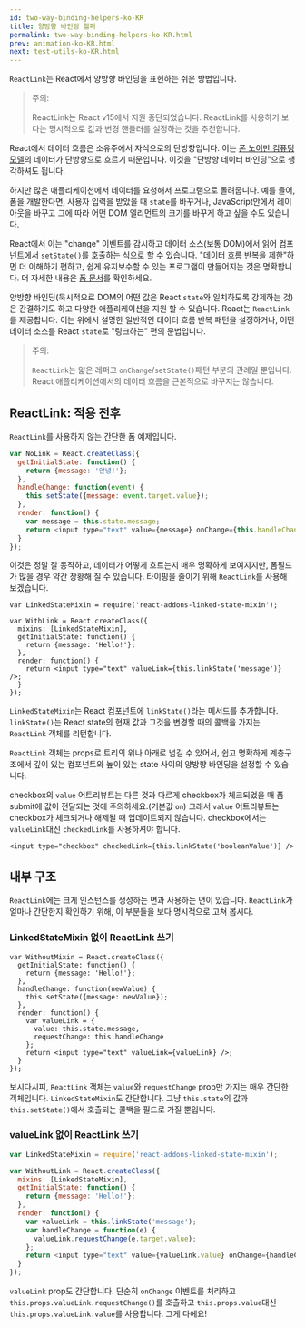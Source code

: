 ```yaml
---
id: two-way-binding-helpers-ko-KR
title: 양방향 바인딩 핼퍼
permalink: two-way-binding-helpers-ko-KR.html
prev: animation-ko-KR.html
next: test-utils-ko-KR.html
---
```


`ReactLink`는 React에서 양방향 바인딩을 표현하는 쉬운 방법입니다.

> 주의:
>
> ReactLink는 React v15에서 지원 중단되었습니다. ReactLink를 사용하기 보다는 명시적으로 값과 변경 핸들러를 설정하는 것을 추천합니다.

React에서 데이터 흐름은 소유주에서 자식으로의 단방향입니다. 이는 [폰 노이만 컴퓨팅 모델](http://ko.wikipedia.org/wiki/%ED%8F%B0_%EB%85%B8%EC%9D%B4%EB%A7%8C_%EA%B5%AC%EC%A1%B0)의 데이터가 단방향으로 흐르기 때문입니다. 이것을 "단방향 데이터 바인딩"으로 생각하셔도 됩니다.

하지만 많은 애플리케이션에서 데이터를 요청해서 프로그램으로 돌려줍니다. 예를 들어, 폼을 개발한다면, 사용자 입력을 받았을 때 `state`를 바꾸거나, JavaScript안에서 레이아웃을 바꾸고 그에 따라 어떤 DOM 엘리먼트의 크기를 바꾸게 하고 싶을 수도 있습니다.

React에서 이는 "change" 이벤트를 감시하고 데이터 소스(보통 DOM)에서 읽어 컴포넌트에서 `setState()`를 호출하는 식으로 할 수 있습니다. "데이터 흐름 반복을 제한"하면 더 이해하기 편하고, 쉽게 유지보수할 수 있는 프로그램이 만들어지는 것은 명확합니다. 더 자세한 내용은 [폼 문서](/react/docs/forms-ko-KR.html)를 확인하세요.

양방향 바인딩(묵시적으로 DOM의 어떤 값은 React `state`와 일치하도록 강제하는 것)은 간결하기도 하고 다양한 애플리케이션을 지원 할 수 있습니다. React는 `ReactLink`를 제공합니다. 이는 위에서 설명한 일반적인 데이터 흐름 반복 패턴을 설정하거나, 어떤 데이터 소스를 React `state`로 "링크하는" 편의 문법입니다.

> 주의:
>
> `ReactLink`는 얇은 레퍼고 `onChange`/`setState()`패턴 부분의 관례일 뿐입니다. React 애플리케이션에서의 데이터 흐름을 근본적으로 바꾸지는 않습니다.

## ReactLink: 적용 전후

`ReactLink`를 사용하지 않는 간단한 폼 예제입니다.

```javascript
var NoLink = React.createClass({
  getInitialState: function() {
    return {message: '안녕!'};
  },
  handleChange: function(event) {
    this.setState({message: event.target.value});
  },
  render: function() {
    var message = this.state.message;
    return <input type="text" value={message} onChange={this.handleChange} />;
  }
});
```

이것은 정말 잘 동작하고, 데이터가 어떻게 흐르는지 매우 명확하게 보여지지만, 폼필드가 많을 경우 약간 장황해 질 수 있습니다. 타이핑을 줄이기 위해 `ReactLink`를 사용해 보겠습니다.

```javascript{4,9}
var LinkedStateMixin = require('react-addons-linked-state-mixin');

var WithLink = React.createClass({
  mixins: [LinkedStateMixin],
  getInitialState: function() {
    return {message: 'Hello!'};
  },
  render: function() {
    return <input type="text" valueLink={this.linkState('message')} />;
  }
});
```

`LinkedStateMixin`는 React 컴포넌트에 `linkState()`라는 메서드를 추가합니다. `linkState()`는 React state의 현재 값과 그것을 변경할 때의 콜백을 가지는 `ReactLink` 객체를 리턴합니다.

`ReactLink` 객체는 props로 트리의 위나 아래로 넘길 수 있어서, 쉽고 명확하게 계층구조에서 깊이 있는 컴포넌트와 높이 있는 state 사이의 양방향 바인딩을 설정할 수 있습니다.

checkbox의 `value` 어트리뷰트는 다른 것과 다르게 checkbox가 체크되었을 때 폼 submit에 값이 전달되는 것에 주의하세요.(기본값 `on`) 그래서 `value` 어트리뷰트는 checkbox가 체크되거나 해제될 때 업데이트되지 않습니다. checkbox에서는 `valueLink`대신 `checkedLink`를 사용하셔야 합니다.
```
<input type="checkbox" checkedLink={this.linkState('booleanValue')} />
```

## 내부 구조

`ReactLink`에는 크게 인스턴스를 생성하는 면과 사용하는 면이 있습니다. `ReactLink`가 얼마나 간단한지 확인하기 위해, 이 부분들을 보다 명시적으로 고쳐 봅시다.

### LinkedStateMixin 없이 ReactLink 쓰기

```javascript{5-7,9-12}
var WithoutMixin = React.createClass({
  getInitialState: function() {
    return {message: 'Hello!'};
  },
  handleChange: function(newValue) {
    this.setState({message: newValue});
  },
  render: function() {
    var valueLink = {
      value: this.state.message,
      requestChange: this.handleChange
    };
    return <input type="text" valueLink={valueLink} />;
  }
});
```

보시다시피, `ReactLink` 객체는 `value`와 `requestChange` prop만 가지는 매우 간단한 객체입니다. `LinkedStateMixin`도 간단합니다. 그냥 `this.state`의 값과 `this.setState()`에서 호출되는 콜백을 필드로 가질 뿐입니다.

### valueLink 없이 ReactLink 쓰기

```javascript
var LinkedStateMixin = require('react-addons-linked-state-mixin');

var WithoutLink = React.createClass({
  mixins: [LinkedStateMixin],
  getInitialState: function() {
    return {message: 'Hello!'};
  },
  render: function() {
    var valueLink = this.linkState('message');
    var handleChange = function(e) {
      valueLink.requestChange(e.target.value);
    };
    return <input type="text" value={valueLink.value} onChange={handleChange} />;
  }
});
```

`valueLink` prop도 간단합니다. 단순히 `onChange` 이벤트를 처리하고 `this.props.valueLink.requestChange()`를 호출하고 `this.props.value`대신 `this.props.valueLink.value`를 사용합니다. 그게 다에요!
